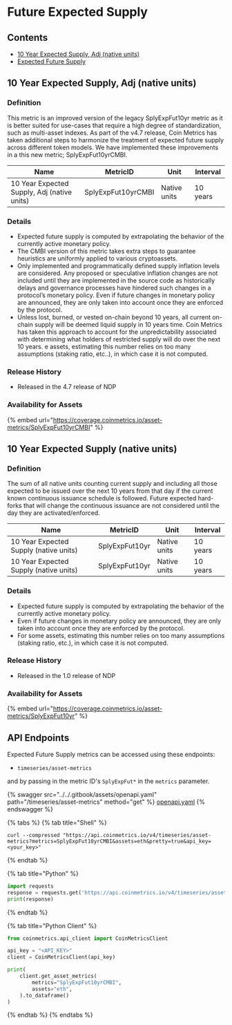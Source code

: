 # Future Expected Supply

## Contents

* [10 Year Expected Supply, Adj (native units)](future-expected-supply.md#splyexpfutcmbi)
* [Expected Future Supply](future-expected-supply.md#splyexpfut)

## 10 Year Expected Supply, Adj (native units) <a href="#splyexpfutcmbi" id="splyexpfutcmbi"></a>

### Definition

This metric is an improved version of the legacy SplyExpFut10yr metric as it is better suited for use-cases that require a high degree of standardization, such as multi-asset indexes. As part of the v4.7 release, Coin Metrics has taken additional steps to harmonize the treatment of expected future supply across different token models. We have implemented these improvements in a this new metric; SplyExpFut10yrCMBI.

| Name                                        | MetricID           | Unit         | Interval |
| ------------------------------------------- | ------------------ | ------------ | -------- |
| 10 Year Expected Supply, Adj (native units) | SplyExpFut10yrCMBI | Native units | 10 years |

### Details

* Expected future supply is computed by extrapolating the behavior of the currently active monetary policy.
* The CMBI version of this metric takes extra steps to guarantee heuristics are uniformly applied to various cryptoassets.
* Only implemented and programmatically defined supply inflation levels are considered. Any proposed or speculative inflation changes are not included until they are implemented in the source code as historically delays and governance processes have hindered such changes in a protocol’s monetary policy. Even if future changes in monetary policy are announced, they are only taken into account once they are enforced by the protocol.
* Unless lost, burned, or vested on-chain beyond 10 years, all current on-chain supply will be deemed liquid supply in 10 years time. Coin Metrics has taken this approach to account for the unpredictability associated with determining what holders of restricted supply will do over the next 10 years. e assets, estimating this number relies on too many assumptions (staking ratio, etc..), in which case it is not computed.

### Release History

* Released in the 4.7 release of NDP

### Availability for Assets

{% embed url="https://coverage.coinmetrics.io/asset-metrics/SplyExpFut10yrCMBI" %}

## 10 Year Expected Supply (native units) <a href="#splyexpfut" id="splyexpfut"></a>

### Definition

The sum of all native units counting current supply and including all those expected to be issued over the next 10 years from that day if the current known continuous issuance schedule is followed. Future expected hard-forks that will change the continuous issuance are not considered until the day they are activated/enforced.

| Name                                   | MetricID       | Unit         | Interval |
| -------------------------------------- | -------------- | ------------ | -------- |
| 10 Year Expected Supply (native units) | SplyExpFut10yr | Native units | 10 years |
| 10 Year Expected Supply (native units) | SplyExpFut10yr | Native units | 10 years |

### Details

* Expected future supply is computed by extrapolating the behavior of the currently active monetary policy.
* Even if future changes in monetary policy are announced, they are only taken into account once they are enforced by the protocol.
* For some assets, estimating this number relies on too many assumptions (staking ratio, etc.), in which case it is not computed.

### Release History

* Released in the 1.0 release of NDP

### Availability for Assets

{% embed url="https://coverage.coinmetrics.io/asset-metrics/SplyExpFut10yr" %}

## API Endpoints

Expected Future Supply metrics can be accessed using these endpoints:

* `timeseries/asset-metrics`

and by passing in the metric ID's `SplyExpFut*` in the `metrics` parameter.

{% swagger src="../../.gitbook/assets/openapi.yaml" path="/timeseries/asset-metrics" method="get" %}
[openapi.yaml](../../.gitbook/assets/openapi.yaml)
{% endswagger %}

{% tabs %}
{% tab title="Shell" %}
```shell
curl --compressed "https://api.coinmetrics.io/v4/timeseries/asset-metrics?metrics=SplyExpFut10yrCMBI&assets=eth&pretty=true&api_key=<your_key>"
```
{% endtab %}

{% tab title="Python" %}
```python
import requests
response = requests.get('https://api.coinmetrics.io/v4/timeseries/asset-metrics?metrics=SplyExpFut10yrCMBI&assets=eth&pretty=true&api_key=<your_key>').json()
print(response)
```
{% endtab %}

{% tab title="Python Client" %}
```python
from coinmetrics.api_client import CoinMetricsClient

api_key = "<API_KEY>"
client = CoinMetricsClient(api_key)

print(
    client.get_asset_metrics(
        metrics="SplyExpFut10yrCMBI", 
        assets="eth",
    ).to_dataframe()
)
```
{% endtab %}
{% endtabs %}
